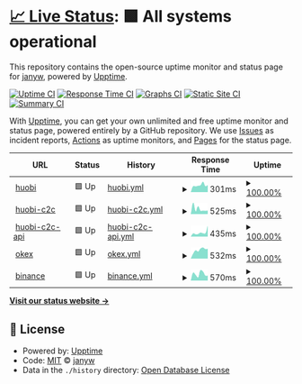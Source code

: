 # [📈 Live Status](https://janyw.github.io/upptime): <!--live status--> **🟩 All systems operational**

This repository contains the open-source uptime monitor and status page for [janyw](https://janyw.github.io/upptime), powered by [Upptime](https://github.com/upptime/upptime).

[![Uptime CI](https://github.com/koj-co/upptime/workflows/Uptime%20CI/badge.svg)](https://github.com/koj-co/upptime/actions?query=workflow%3A%22Uptime+CI%22)
[![Response Time CI](https://github.com/koj-co/upptime/workflows/Response%20Time%20CI/badge.svg)](https://github.com/koj-co/upptime/actions?query=workflow%3A%22Response+Time+CI%22)
[![Graphs CI](https://github.com/koj-co/upptime/workflows/Graphs%20CI/badge.svg)](https://github.com/koj-co/upptime/actions?query=workflow%3A%22Graphs+CI%22)
[![Static Site CI](https://github.com/koj-co/upptime/workflows/Static%20Site%20CI/badge.svg)](https://github.com/koj-co/upptime/actions?query=workflow%3A%22Static+Site+CI%22)
[![Summary CI](https://github.com/koj-co/upptime/workflows/Summary%20CI/badge.svg)](https://github.com/koj-co/upptime/actions?query=workflow%3A%22Summary+CI%22)

With [Upptime](https://upptime.js.org), you can get your own unlimited and free uptime monitor and status page, powered entirely by a GitHub repository. We use [Issues](https://github.com/janyw/upptime/issues) as incident reports, [Actions](https://github.com/janyw/upptime/actions) as uptime monitors, and [Pages](https://janyw.github.io/upptime) for the status page.

<!--start: status pages-->
<!-- This summary is generated by Upptime (https://github.com/upptime/upptime) -->
<!-- Do not edit this manually, your changes will be overwritten -->
<!-- prettier-ignore -->
| URL | Status | History | Response Time | Uptime |
| --- | ------ | ------- | ------------- | ------ |
| <img alt="" src="https://favicons.githubusercontent.com/www.huobi.com" height="13"> [huobi](https://www.huobi.com) | 🟩 Up | [huobi.yml](https://github.com/JanyW/upptime/commits/HEAD/history/huobi.yml) | <details><summary><img alt="Response time graph" src="./graphs/huobi/response-time-week.png" height="20"> 301ms</summary><br><a href="https://janyw.github.io/upptime/history/huobi"><img alt="Response time 343" src="https://img.shields.io/endpoint?url=https%3A%2F%2Fraw.githubusercontent.com%2FJanyW%2Fupptime%2FHEAD%2Fapi%2Fhuobi%2Fresponse-time.json"></a><br><a href="https://janyw.github.io/upptime/history/huobi"><img alt="24-hour response time 303" src="https://img.shields.io/endpoint?url=https%3A%2F%2Fraw.githubusercontent.com%2FJanyW%2Fupptime%2FHEAD%2Fapi%2Fhuobi%2Fresponse-time-day.json"></a><br><a href="https://janyw.github.io/upptime/history/huobi"><img alt="7-day response time 301" src="https://img.shields.io/endpoint?url=https%3A%2F%2Fraw.githubusercontent.com%2FJanyW%2Fupptime%2FHEAD%2Fapi%2Fhuobi%2Fresponse-time-week.json"></a><br><a href="https://janyw.github.io/upptime/history/huobi"><img alt="30-day response time 308" src="https://img.shields.io/endpoint?url=https%3A%2F%2Fraw.githubusercontent.com%2FJanyW%2Fupptime%2FHEAD%2Fapi%2Fhuobi%2Fresponse-time-month.json"></a><br><a href="https://janyw.github.io/upptime/history/huobi"><img alt="1-year response time 343" src="https://img.shields.io/endpoint?url=https%3A%2F%2Fraw.githubusercontent.com%2FJanyW%2Fupptime%2FHEAD%2Fapi%2Fhuobi%2Fresponse-time-year.json"></a></details> | <details><summary><a href="https://janyw.github.io/upptime/history/huobi">100.00%</a></summary><a href="https://janyw.github.io/upptime/history/huobi"><img alt="All-time uptime 100.00%" src="https://img.shields.io/endpoint?url=https%3A%2F%2Fraw.githubusercontent.com%2FJanyW%2Fupptime%2FHEAD%2Fapi%2Fhuobi%2Fuptime.json"></a><br><a href="https://janyw.github.io/upptime/history/huobi"><img alt="24-hour uptime 100.00%" src="https://img.shields.io/endpoint?url=https%3A%2F%2Fraw.githubusercontent.com%2FJanyW%2Fupptime%2FHEAD%2Fapi%2Fhuobi%2Fuptime-day.json"></a><br><a href="https://janyw.github.io/upptime/history/huobi"><img alt="7-day uptime 100.00%" src="https://img.shields.io/endpoint?url=https%3A%2F%2Fraw.githubusercontent.com%2FJanyW%2Fupptime%2FHEAD%2Fapi%2Fhuobi%2Fuptime-week.json"></a><br><a href="https://janyw.github.io/upptime/history/huobi"><img alt="30-day uptime 100.00%" src="https://img.shields.io/endpoint?url=https%3A%2F%2Fraw.githubusercontent.com%2FJanyW%2Fupptime%2FHEAD%2Fapi%2Fhuobi%2Fuptime-month.json"></a><br><a href="https://janyw.github.io/upptime/history/huobi"><img alt="1-year uptime 100.00%" src="https://img.shields.io/endpoint?url=https%3A%2F%2Fraw.githubusercontent.com%2FJanyW%2Fupptime%2FHEAD%2Fapi%2Fhuobi%2Fuptime-year.json"></a></details>
| <img alt="" src="https://favicons.githubusercontent.com/c2c.huobi.com" height="13"> [huobi-c2c](https://c2c.huobi.com) | 🟩 Up | [huobi-c2c.yml](https://github.com/JanyW/upptime/commits/HEAD/history/huobi-c2c.yml) | <details><summary><img alt="Response time graph" src="./graphs/huobi-c2c/response-time-week.png" height="20"> 525ms</summary><br><a href="https://janyw.github.io/upptime/history/huobi-c2c"><img alt="Response time 410" src="https://img.shields.io/endpoint?url=https%3A%2F%2Fraw.githubusercontent.com%2FJanyW%2Fupptime%2FHEAD%2Fapi%2Fhuobi-c2c%2Fresponse-time.json"></a><br><a href="https://janyw.github.io/upptime/history/huobi-c2c"><img alt="24-hour response time 364" src="https://img.shields.io/endpoint?url=https%3A%2F%2Fraw.githubusercontent.com%2FJanyW%2Fupptime%2FHEAD%2Fapi%2Fhuobi-c2c%2Fresponse-time-day.json"></a><br><a href="https://janyw.github.io/upptime/history/huobi-c2c"><img alt="7-day response time 525" src="https://img.shields.io/endpoint?url=https%3A%2F%2Fraw.githubusercontent.com%2FJanyW%2Fupptime%2FHEAD%2Fapi%2Fhuobi-c2c%2Fresponse-time-week.json"></a><br><a href="https://janyw.github.io/upptime/history/huobi-c2c"><img alt="30-day response time 393" src="https://img.shields.io/endpoint?url=https%3A%2F%2Fraw.githubusercontent.com%2FJanyW%2Fupptime%2FHEAD%2Fapi%2Fhuobi-c2c%2Fresponse-time-month.json"></a><br><a href="https://janyw.github.io/upptime/history/huobi-c2c"><img alt="1-year response time 410" src="https://img.shields.io/endpoint?url=https%3A%2F%2Fraw.githubusercontent.com%2FJanyW%2Fupptime%2FHEAD%2Fapi%2Fhuobi-c2c%2Fresponse-time-year.json"></a></details> | <details><summary><a href="https://janyw.github.io/upptime/history/huobi-c2c">100.00%</a></summary><a href="https://janyw.github.io/upptime/history/huobi-c2c"><img alt="All-time uptime 100.00%" src="https://img.shields.io/endpoint?url=https%3A%2F%2Fraw.githubusercontent.com%2FJanyW%2Fupptime%2FHEAD%2Fapi%2Fhuobi-c2c%2Fuptime.json"></a><br><a href="https://janyw.github.io/upptime/history/huobi-c2c"><img alt="24-hour uptime 100.00%" src="https://img.shields.io/endpoint?url=https%3A%2F%2Fraw.githubusercontent.com%2FJanyW%2Fupptime%2FHEAD%2Fapi%2Fhuobi-c2c%2Fuptime-day.json"></a><br><a href="https://janyw.github.io/upptime/history/huobi-c2c"><img alt="7-day uptime 100.00%" src="https://img.shields.io/endpoint?url=https%3A%2F%2Fraw.githubusercontent.com%2FJanyW%2Fupptime%2FHEAD%2Fapi%2Fhuobi-c2c%2Fuptime-week.json"></a><br><a href="https://janyw.github.io/upptime/history/huobi-c2c"><img alt="30-day uptime 100.00%" src="https://img.shields.io/endpoint?url=https%3A%2F%2Fraw.githubusercontent.com%2FJanyW%2Fupptime%2FHEAD%2Fapi%2Fhuobi-c2c%2Fuptime-month.json"></a><br><a href="https://janyw.github.io/upptime/history/huobi-c2c"><img alt="1-year uptime 100.00%" src="https://img.shields.io/endpoint?url=https%3A%2F%2Fraw.githubusercontent.com%2FJanyW%2Fupptime%2FHEAD%2Fapi%2Fhuobi-c2c%2Fuptime-year.json"></a></details>
| <img alt="" src="https://favicons.githubusercontent.com/otc-api.huobi.com" height="13"> [huobi-c2c-api](https://otc-api.huobi.com/v1/data/config-list?type=time) | 🟩 Up | [huobi-c2c-api.yml](https://github.com/JanyW/upptime/commits/HEAD/history/huobi-c2c-api.yml) | <details><summary><img alt="Response time graph" src="./graphs/huobi-c2c-api/response-time-week.png" height="20"> 435ms</summary><br><a href="https://janyw.github.io/upptime/history/huobi-c2c-api"><img alt="Response time 401" src="https://img.shields.io/endpoint?url=https%3A%2F%2Fraw.githubusercontent.com%2FJanyW%2Fupptime%2FHEAD%2Fapi%2Fhuobi-c2c-api%2Fresponse-time.json"></a><br><a href="https://janyw.github.io/upptime/history/huobi-c2c-api"><img alt="24-hour response time 1127" src="https://img.shields.io/endpoint?url=https%3A%2F%2Fraw.githubusercontent.com%2FJanyW%2Fupptime%2FHEAD%2Fapi%2Fhuobi-c2c-api%2Fresponse-time-day.json"></a><br><a href="https://janyw.github.io/upptime/history/huobi-c2c-api"><img alt="7-day response time 435" src="https://img.shields.io/endpoint?url=https%3A%2F%2Fraw.githubusercontent.com%2FJanyW%2Fupptime%2FHEAD%2Fapi%2Fhuobi-c2c-api%2Fresponse-time-week.json"></a><br><a href="https://janyw.github.io/upptime/history/huobi-c2c-api"><img alt="30-day response time 351" src="https://img.shields.io/endpoint?url=https%3A%2F%2Fraw.githubusercontent.com%2FJanyW%2Fupptime%2FHEAD%2Fapi%2Fhuobi-c2c-api%2Fresponse-time-month.json"></a><br><a href="https://janyw.github.io/upptime/history/huobi-c2c-api"><img alt="1-year response time 401" src="https://img.shields.io/endpoint?url=https%3A%2F%2Fraw.githubusercontent.com%2FJanyW%2Fupptime%2FHEAD%2Fapi%2Fhuobi-c2c-api%2Fresponse-time-year.json"></a></details> | <details><summary><a href="https://janyw.github.io/upptime/history/huobi-c2c-api">100.00%</a></summary><a href="https://janyw.github.io/upptime/history/huobi-c2c-api"><img alt="All-time uptime 99.77%" src="https://img.shields.io/endpoint?url=https%3A%2F%2Fraw.githubusercontent.com%2FJanyW%2Fupptime%2FHEAD%2Fapi%2Fhuobi-c2c-api%2Fuptime.json"></a><br><a href="https://janyw.github.io/upptime/history/huobi-c2c-api"><img alt="24-hour uptime 100.00%" src="https://img.shields.io/endpoint?url=https%3A%2F%2Fraw.githubusercontent.com%2FJanyW%2Fupptime%2FHEAD%2Fapi%2Fhuobi-c2c-api%2Fuptime-day.json"></a><br><a href="https://janyw.github.io/upptime/history/huobi-c2c-api"><img alt="7-day uptime 100.00%" src="https://img.shields.io/endpoint?url=https%3A%2F%2Fraw.githubusercontent.com%2FJanyW%2Fupptime%2FHEAD%2Fapi%2Fhuobi-c2c-api%2Fuptime-week.json"></a><br><a href="https://janyw.github.io/upptime/history/huobi-c2c-api"><img alt="30-day uptime 100.00%" src="https://img.shields.io/endpoint?url=https%3A%2F%2Fraw.githubusercontent.com%2FJanyW%2Fupptime%2FHEAD%2Fapi%2Fhuobi-c2c-api%2Fuptime-month.json"></a><br><a href="https://janyw.github.io/upptime/history/huobi-c2c-api"><img alt="1-year uptime 99.77%" src="https://img.shields.io/endpoint?url=https%3A%2F%2Fraw.githubusercontent.com%2FJanyW%2Fupptime%2FHEAD%2Fapi%2Fhuobi-c2c-api%2Fuptime-year.json"></a></details>
| <img alt="" src="https://favicons.githubusercontent.com/www.okex.com" height="13"> [okex](https://www.okex.com) | 🟩 Up | [okex.yml](https://github.com/JanyW/upptime/commits/HEAD/history/okex.yml) | <details><summary><img alt="Response time graph" src="./graphs/okex/response-time-week.png" height="20"> 532ms</summary><br><a href="https://janyw.github.io/upptime/history/okex"><img alt="Response time 411" src="https://img.shields.io/endpoint?url=https%3A%2F%2Fraw.githubusercontent.com%2FJanyW%2Fupptime%2FHEAD%2Fapi%2Fokex%2Fresponse-time.json"></a><br><a href="https://janyw.github.io/upptime/history/okex"><img alt="24-hour response time 599" src="https://img.shields.io/endpoint?url=https%3A%2F%2Fraw.githubusercontent.com%2FJanyW%2Fupptime%2FHEAD%2Fapi%2Fokex%2Fresponse-time-day.json"></a><br><a href="https://janyw.github.io/upptime/history/okex"><img alt="7-day response time 532" src="https://img.shields.io/endpoint?url=https%3A%2F%2Fraw.githubusercontent.com%2FJanyW%2Fupptime%2FHEAD%2Fapi%2Fokex%2Fresponse-time-week.json"></a><br><a href="https://janyw.github.io/upptime/history/okex"><img alt="30-day response time 455" src="https://img.shields.io/endpoint?url=https%3A%2F%2Fraw.githubusercontent.com%2FJanyW%2Fupptime%2FHEAD%2Fapi%2Fokex%2Fresponse-time-month.json"></a><br><a href="https://janyw.github.io/upptime/history/okex"><img alt="1-year response time 411" src="https://img.shields.io/endpoint?url=https%3A%2F%2Fraw.githubusercontent.com%2FJanyW%2Fupptime%2FHEAD%2Fapi%2Fokex%2Fresponse-time-year.json"></a></details> | <details><summary><a href="https://janyw.github.io/upptime/history/okex">100.00%</a></summary><a href="https://janyw.github.io/upptime/history/okex"><img alt="All-time uptime 100.00%" src="https://img.shields.io/endpoint?url=https%3A%2F%2Fraw.githubusercontent.com%2FJanyW%2Fupptime%2FHEAD%2Fapi%2Fokex%2Fuptime.json"></a><br><a href="https://janyw.github.io/upptime/history/okex"><img alt="24-hour uptime 100.00%" src="https://img.shields.io/endpoint?url=https%3A%2F%2Fraw.githubusercontent.com%2FJanyW%2Fupptime%2FHEAD%2Fapi%2Fokex%2Fuptime-day.json"></a><br><a href="https://janyw.github.io/upptime/history/okex"><img alt="7-day uptime 100.00%" src="https://img.shields.io/endpoint?url=https%3A%2F%2Fraw.githubusercontent.com%2FJanyW%2Fupptime%2FHEAD%2Fapi%2Fokex%2Fuptime-week.json"></a><br><a href="https://janyw.github.io/upptime/history/okex"><img alt="30-day uptime 100.00%" src="https://img.shields.io/endpoint?url=https%3A%2F%2Fraw.githubusercontent.com%2FJanyW%2Fupptime%2FHEAD%2Fapi%2Fokex%2Fuptime-month.json"></a><br><a href="https://janyw.github.io/upptime/history/okex"><img alt="1-year uptime 100.00%" src="https://img.shields.io/endpoint?url=https%3A%2F%2Fraw.githubusercontent.com%2FJanyW%2Fupptime%2FHEAD%2Fapi%2Fokex%2Fuptime-year.json"></a></details>
| <img alt="" src="https://favicons.githubusercontent.com/www.binance.com" height="13"> [binance](https://www.binance.com) | 🟩 Up | [binance.yml](https://github.com/JanyW/upptime/commits/HEAD/history/binance.yml) | <details><summary><img alt="Response time graph" src="./graphs/binance/response-time-week.png" height="20"> 570ms</summary><br><a href="https://janyw.github.io/upptime/history/binance"><img alt="Response time 891" src="https://img.shields.io/endpoint?url=https%3A%2F%2Fraw.githubusercontent.com%2FJanyW%2Fupptime%2FHEAD%2Fapi%2Fbinance%2Fresponse-time.json"></a><br><a href="https://janyw.github.io/upptime/history/binance"><img alt="24-hour response time 420" src="https://img.shields.io/endpoint?url=https%3A%2F%2Fraw.githubusercontent.com%2FJanyW%2Fupptime%2FHEAD%2Fapi%2Fbinance%2Fresponse-time-day.json"></a><br><a href="https://janyw.github.io/upptime/history/binance"><img alt="7-day response time 570" src="https://img.shields.io/endpoint?url=https%3A%2F%2Fraw.githubusercontent.com%2FJanyW%2Fupptime%2FHEAD%2Fapi%2Fbinance%2Fresponse-time-week.json"></a><br><a href="https://janyw.github.io/upptime/history/binance"><img alt="30-day response time 584" src="https://img.shields.io/endpoint?url=https%3A%2F%2Fraw.githubusercontent.com%2FJanyW%2Fupptime%2FHEAD%2Fapi%2Fbinance%2Fresponse-time-month.json"></a><br><a href="https://janyw.github.io/upptime/history/binance"><img alt="1-year response time 891" src="https://img.shields.io/endpoint?url=https%3A%2F%2Fraw.githubusercontent.com%2FJanyW%2Fupptime%2FHEAD%2Fapi%2Fbinance%2Fresponse-time-year.json"></a></details> | <details><summary><a href="https://janyw.github.io/upptime/history/binance">100.00%</a></summary><a href="https://janyw.github.io/upptime/history/binance"><img alt="All-time uptime 99.99%" src="https://img.shields.io/endpoint?url=https%3A%2F%2Fraw.githubusercontent.com%2FJanyW%2Fupptime%2FHEAD%2Fapi%2Fbinance%2Fuptime.json"></a><br><a href="https://janyw.github.io/upptime/history/binance"><img alt="24-hour uptime 100.00%" src="https://img.shields.io/endpoint?url=https%3A%2F%2Fraw.githubusercontent.com%2FJanyW%2Fupptime%2FHEAD%2Fapi%2Fbinance%2Fuptime-day.json"></a><br><a href="https://janyw.github.io/upptime/history/binance"><img alt="7-day uptime 100.00%" src="https://img.shields.io/endpoint?url=https%3A%2F%2Fraw.githubusercontent.com%2FJanyW%2Fupptime%2FHEAD%2Fapi%2Fbinance%2Fuptime-week.json"></a><br><a href="https://janyw.github.io/upptime/history/binance"><img alt="30-day uptime 100.00%" src="https://img.shields.io/endpoint?url=https%3A%2F%2Fraw.githubusercontent.com%2FJanyW%2Fupptime%2FHEAD%2Fapi%2Fbinance%2Fuptime-month.json"></a><br><a href="https://janyw.github.io/upptime/history/binance"><img alt="1-year uptime 99.99%" src="https://img.shields.io/endpoint?url=https%3A%2F%2Fraw.githubusercontent.com%2FJanyW%2Fupptime%2FHEAD%2Fapi%2Fbinance%2Fuptime-year.json"></a></details>

<!--end: status pages-->

[**Visit our status website →**](https://janyw.github.io/upptime)

## 📄 License

- Powered by: [Upptime](https://github.com/upptime/upptime)
- Code: [MIT](./LICENSE) © [janyw](https://janyw.github.io/upptime)
- Data in the `./history` directory: [Open Database License](https://opendatacommons.org/licenses/odbl/1-0/)
